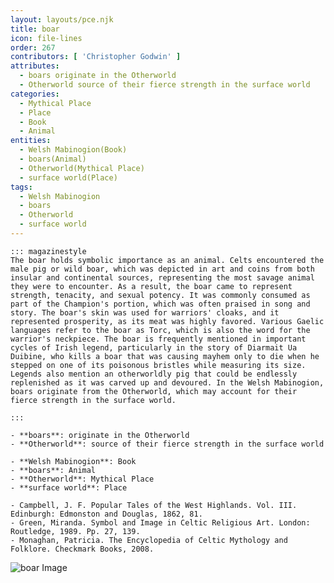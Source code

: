 ```yaml
---
layout: layouts/pce.njk
title: boar
icon: file-lines
order: 267
contributors: [ 'Christopher Godwin' ]
attributes:
  - boars originate in the Otherworld
  - Otherworld source of their fierce strength in the surface world
categories:
  - Mythical Place
  - Place
  - Book
  - Animal
entities:
  - Welsh Mabinogion(Book)
  - boars(Animal)
  - Otherworld(Mythical Place)
  - surface world(Place)
tags:
  - Welsh Mabinogion
  - boars
  - Otherworld
  - surface world
---
```

``` tab [group1:Info]
::: magazinestyle
The boar holds symbolic importance as an animal. Celts encountered the male pig or wild boar, which was depicted in art and coins from both insular and continental sources, representing the most savage animal they were to encounter. As a result, the boar came to represent strength, tenacity, and sexual potency. It was commonly consumed as part of the Champion's portion, which was often praised in song and story. The boar's skin was used for warriors' cloaks, and it represented prosperity, as its meat was highly favored. Various Gaelic languages refer to the boar as Torc, which is also the word for the warrior's neckpiece. The boar is frequently mentioned in important cycles of Irish legend, particularly in the story of Diarmait Ua Duibine, who kills a boar that was causing mayhem only to die when he stepped on one of its poisonous bristles while measuring its size. Legends also mention an otherworldly pig that could be endlessly replenished as it was carved up and devoured. In the Welsh Mabinogion, boars originate from the Otherworld, which may account for their fierce strength in the surface world.

:::
```
``` tab [group1:Attributes]
- **boars**: originate in the Otherworld
- **Otherworld**: source of their fierce strength in the surface world
```
``` tab [group1:Entities]
- **Welsh Mabinogion**: Book
- **boars**: Animal
- **Otherworld**: Mythical Place
- **surface world**: Place
```
``` tab [group1:Sources]
- Campbell, J. F. Popular Tales of the West Highlands. Vol. III. Edinburgh: Edmonston and Douglas, 1862, 81.
- Green, Miranda. Symbol and Image in Celtic Religious Art. London: Routledge, 1989. Pp. 27, 139.
- Monaghan, Patricia. The Encyclopedia of Celtic Mythology and Folklore. Checkmark Books, 2008.
```
![boar Image](['https://upload.wikimedia.org/wikipedia/commons/thumb/d/d2/Wildschwein%2C_N%C3%A4he_Pulverstampftor_%28cropped%29.jpg/1200px-Wildschwein%2C_N%C3%A4he_Pulverstampftor_%28cropped%29.jpg'])
